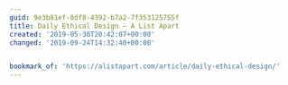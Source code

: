 ```yaml
---
guid: 9e3b81ef-8df8-4392-b7a2-7f353125755f
title: Daily Ethical Design – A List Apart
created: '2019-05-30T20:42:07+00:00'
changed: '2019-09-24T14:32:40+00:00'


bookmark_of: 'https://alistapart.com/article/daily-ethical-design/'
---
```


